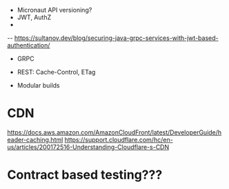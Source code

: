 - Micronaut API versioning?
- JWT, AuthZ
- 
-- https://sultanov.dev/blog/securing-java-grpc-services-with-jwt-based-authentication/
- GRPC

- REST: Cache-Control, ETag
- Modular builds

# CDN
https://docs.aws.amazon.com/AmazonCloudFront/latest/DeveloperGuide/header-caching.html
https://support.cloudflare.com/hc/en-us/articles/200172516-Understanding-Cloudflare-s-CDN

# Contract based testing???

